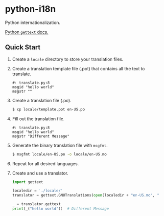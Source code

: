 # python-i18n

Python internationalization.

[Python `gettext` docs.](https://docs.python.org/3/library/gettext.html)

## Quick Start

1. Create a `locale` directory to store your translation files.

1. Create a translation template file (.pot) that contains all the text to translate.

    ```pot
    #: translate.py:8
    msgid "hello world"
    msgstr ""
    ```

1. Create a translation file (.po).

    ```bash
    $ cp locale/template.pot en-US.po
    ```

1. Fill out the translation file.

    ```po
    #: translate.py:8
    msgid "hello world"
    msgstr "Different Message"
    ```

1. Generate the binary translation file with `msgfmt`.

    ```bash
    $ msgfmt locale/en-US.po -o locale/en-US.mo
    ```

1. Repeat for all desired languages.

1. Create and use a translator.

    ```python
    import gettext

    localedir = './locale/'
    translator = gettext.GNUTranslations(open(localedir + "en-US.mo", "rb"))

    _ = translator.gettext
    print(_("hello world"))  # Different Message
    ```

